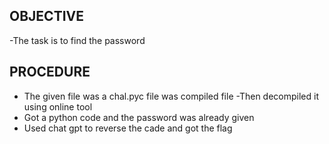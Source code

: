 ## OBJECTIVE
-The task is to find the password

## PROCEDURE
- The given file was a chal.pyc file was compiled file
-Then  decompiled it using online tool
- Got a python code and the password was already given 
- Used chat gpt to reverse the cade and got the flag
